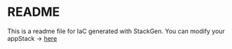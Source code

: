 # README
This is a readme file for IaC generated with StackGen.
You can modify your appStack -> [here](http://main.dev.stackgen.com/appstacks/c353ae07-db8d-44e1-adc1-89dc7595d05c)
